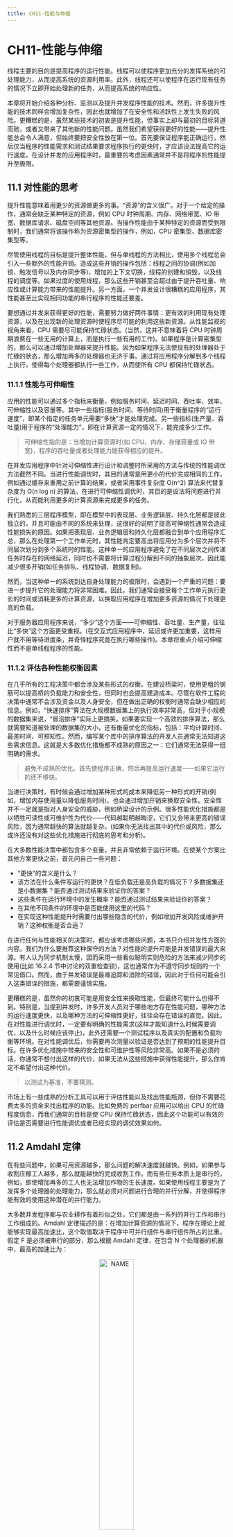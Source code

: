 ```yaml
---
title: CH11-性能与伸缩
---
```


# CH11-性能与伸缩

线程主要的目的是提高程序的运行性能。线程可以使程序更加充分的发挥系统的可处理能力，从而提高系统的资源利用率。此外，线程还可以使程序在运行现有任务的情况下立即开始处理新的任务，从而提高系统的响应性。

本章将开始介绍各种分析、监测以及提升并发程序性能的技术。然而，许多提升性能的技术同样会增加复杂性，因此也就增加了在安全性和活跃性上发生失败的风险。更糟糕的是，虽然某些技术的初衷是提升性能，但事实上却与最初的目标背道而驰，或者又带来了其他新的性能问题。虽然我们希望获得更好的性能——提升性能总会令人满意，但始终要把安全性放在第一位。首先要保证程序能正确运行，然后仅当程序的性能需求和测试结果要求程序执行的更快时，才应该设法提高它的运行速度。在设计并发的应用程序时，最重要的考虑因素通常并不是将程序的性能提升至极限。

## 11.1 对性能的思考

提升性能意味着用更少的资源做更多的事。“资源”的含义很广。对于一个给定的操作，通常会缺乏某种特定的资源，例如 CPU 时钟周期、内存、网络带宽、IO 带宽、数据库请求、磁盘空间等其他资源。当操作性能由于某种特定的资源而受到限制时，我们通常将该操作称为资源密集型的操作，例如，CPU 密集型、数据库密集型等。

尽管使用线程的目标是提升整体性能，但与单线程的方法相比，使用多个线程总会引入一些额外的性能开销。造成这些开销的操作包括：线程之间的协调(例如加锁、触发信号以及内存同步等)，增加的上下文切换，线程的创建和销毁，以及线程的调度等。如果过度的使用线程，那么这些开销甚至会超过由于提升吞吐量、响应性或计算能力带来的性能提升。另一方面，一个并发设计很糟糕的应用程序，其性能甚至比实现相同功能的串行程序的性能还要差。

要想通过并发来获得更好的性能，需要努力做好两件事情：更有效的利用现有处理资源，以及在出现新的处理资源时使程序尽可能的利用这些新资源。从性能监视的视角来看，CPU 需要尽可能保持忙碌状态。(当然，这并不意味着将 CPU 时钟周期浪费在一些无用的计算上，而是执行一些有用的工作)。如果程序是计算密集型的，那么可以通过增加处理器来提升性能。因为如果程序无法使现有的处理器处于忙碌的状态，那么增加再多的处理器也无济于事。通过将应用程序分解到多个线程上执行，使得每个处理器都执行一些工作，从而使所有 CPU 都保持忙碌状态。

### 11.1.1 性能与可伸缩性

应用的性能可以通过多个指标来衡量，例如服务时间、延迟时间、吞吐率、效率、可伸缩性以及容量等。其中一些指标(服务时间、等待时间)用于衡量程序的“运行速度”，即某个指定的任务单元需要“多快”才能处理完成。另一些指标(生产量、吞吐量)用于程序的“处理能力”，即在计算资源一定的情况下，能完成多少工作。

> 可伸缩性指的是：当增加计算资源时(如 CPU、内存、存储容量或 IO 带宽)，程序的吞吐量或者处理能力能获得相应的提升。
> 

在并发应用程序中针对可伸缩性进行设计和调整时所采用的方法与传统的性能调优方法截然不同。当进行性能调优时，其目的通常是用更小的代价完成相同的工作，例如通过缓存来重用之前计算的结果，或者采用事件复杂度 O(n^2) 算法来代替复杂度为 O(n log n) 的算法。在进行可伸缩性调优时，其目的是设法将问题进行并行化，从而能利用更多的计算资源来完成更多的任务。

我们熟悉的三层程序模型，即在模型中的表现层、业务逻辑层、持久化层都是彼此独立的，并且可能由不同的系统来处理，这很好的说明了提高可伸缩性通常会造成性能损失的原因。如果把表现层、业务逻辑层和持久化层都融合到单个应用程序汇总，那么在处理第一个工作单元时，其性能肯定要高出将应用分为多个层次并将不同层次划分到多个系统时的性能。这种单一的应用程序避免了在不同层次之间传递任务时存在的网络延迟，同时也不需要将计算过程分解到不同的抽象层次，因此能减少很多开销(如任务排队、线程协调、数据复制)。

然而，当这种单一的系统到达自身处理能力的极限时，会遇到一个严重的问题：要进一步提升它的处理能力将非常困难。因此，我们通常会接受每个工作单元执行更长的时间或消耗更多的计算资源，以换取应用程序在增加更多资源的情况下处理更高的负载。

对于服务器应用程序来说，“多少”这个方面——可伸缩性、吞吐量、生产量，往往比“多快”这个方面更受重视。(在交互式应用程序中，延迟或许更加重要，这样用户就不用等待进度条，并奇怪程序究竟在执行哪些操作)。本章将重点介绍可伸缩性而不是单线程程序的性能。

### 11.1.2 评估各种性能权衡因素

在几乎所有的工程决策中都会涉及某些形式的权衡。在建设桥梁时，使用更粗的钢筋可以提高桥的负载能力和安全性，但同时也会提高建造成本。尽管在软件工程的决策中通常不会涉及资金以及人身安全，但在做出正确的权衡时通常会缺少相应的信息。例如，“快速排序”算法在大规模数据集上的执行效率非常高，但对于小规模的数据集来说，“冒泡排序”实际上更搞笑。如果要实现一个高效的排序算法，那么就需要知道被处理的数据集的大小，还有衡量优化的指标，包括：平均计算时间、最差时间、可预知性。然而，编写某个库中的排序算法的开发人员通常无法知道这些需求信息。这就是大多数优化措施都不成熟的原因之一：它们通常无法获得一组明确的需求。

> 避免不成熟的优化。首先使程序正确，然后再提高运行速度——如果它运行的还不够快。
> 

当进行决策时，有时候会通过增加某种形式的成本来降低另一种形式的开销(例如，增加内存使用量以降低服务时间)，也会通过增加开销来换取安全性。安全性并不一定就是指对人身安全的威胁，例如桥梁设计的示例。很多性能优化措施都是以牺牲可读性或可维护性为代价——代码越聪明越晦涩，它们又会带来更高的错误风险，因为通常越快的算法就越复杂。(如果你无法找出其中的代价或风险，那么或许还没有对这些优化措施进行彻底的思考和分析)。

在大多数性能决策中都包含多个变量，并且非常依赖于运行环境。在使某个方案比其他方案更快之前，首先问自己一些问题：

- “更快”的含义是什么？
- 该方法在什么条件写运行的更快？在低负载还是高负载的情况下？多数据集还是小数据集？能否通过测试结果来验证你的答案？
- 这些条件在运行环境中的发生概率？能否通过测试结果来验证你的答案？
- 在其他不同条件的环境中是否能使用这里的代码？
- 在实现这种性能提升时需要付出哪些隐含的代价，例如增加开发风险或维护开销？这种权衡是否合适？

在进行任何与性能相关的决策时，都应该考虑哪些问题，本书只介绍并发性方面的内容。我们为什么要推荐这种保守的方法？对性能的提升可能是并发错误的最大来源。有人认为同步机制太慢，因而采用一些看似聪明实则危险的方法来减少同步的使用(比如 16.2.4 节中讨论的双重检查锁)，这也通常作为不遵守同步规则的一个常见借口。然而，由于并发错误是最难追踪和消除的错误，因此对于任何可能会引入这类错误的措施，都需要谨慎实施。

更糟糕的是，虽然你的初衷可能是用安全性来换取性能，但最终可能什么也得不到。特别是，当提到并发时，许多开发人员对于哪些地方存在性能问题，哪种方法的运行速度更快，以及哪种方法的可伸缩性更好，往往会存在错误的直觉。因此，在对性能进行调优时，一定要有明确的性能需求(这样才能知道什么时候需要调优，以及什么时候应该停止)，此外还需要一个测试程序以及真实的配置和负载均衡等环境。在对性能调优后，你需要再次测量以验证是否达到了预期的性能提升目标。在许多优化措施中带来的安全性和可维护性等风险非常高。如果不是必须的话，你通常不想付出这样的代价，如果无法从这些措施中获得性能提升，那么你肯定不希望付出这种代价。

> 以测试为基准，不要猜测。
> 

市场上有一些成熟的分析工具可以用于评估性能以及找出性能瓶颈，但你不需要花费太多的资金来找出程序的功能。比如免费的 perfbar 应用可以给出 CPU 的忙碌程度信息，而我们通常的目标是使 CPU 保持忙碌状态，因此这个功能可以有效的评估是否需要进行性能调优或者已经实现的调优效果如何。

## 11.2 Amdahl 定律

在有些问题中，如果可用资源越多，那么问题的解决速度就越快。例如，如果参与收割庄稼工人越多，那么就能越快的完成收割工作。而有些任务本质上是串行的，例如，即使增加再多的工人也无法增加作物的生长速度。如果使用线程主要是为了发挥多个处理器的处理能力，那么就必须对问题进行合理的并行分解，并使得程序能有效的使用这种潜在的并行能力。

大多数并发程序都与农业耕作有着形似之处，它们都是由一系列的并行工作和串行工作组成的。Amdahl 定律描述的是：在增加计算资源的情况下，程序在理论上就能够实现最高加速比，这个取值取决于程序中可并行组件与串行组件所占的比重。假定 F 是必须被串行的部分，那么根据 Amdahl 定律，在包含 N 个处理器的机器中，最高的加速比为：

<div  align="center">
<img src="https://infi-img.oss-cn-hangzhou.aliyuncs.com/img/20181106220640.png" style="display:block;width:40%;" alt="NAME" align=center />
</div>

当 N 趋近于无穷大时，最大的加速比趋近于 1/F。因此，如果程序有 50% 的计算需要串行执行，那么最高的加速比只能是 2(而无论有多少个线程可用)；如果程序中有 10% 的计算需要串行执行，那么最高的加速比接近于 10。Amdahl 定律还量化了串行化的效率开销。在拥有 10 个处理器的系统中，如果程序中有 10% 的部分需要串行执行，那么最高加速比为 5.3(53%的使用率)，在拥有 100 个处理器的系统中，加速比可以达到 9.2(9%的使用率)。即使拥有无限多个 CPU，加速比也不可能为 10。

图 11-1 给出了处理器利用率在不同串行比例以及处理器数量的情况下的变化曲率。(利用率定义为：加速比除以处理器的数量)。随着处理器数量的增加，可以明显的看到，即使串行部分所占的比例很小，也会极大的限制当增加计算资源时能够提升的吞吐率。

<div  align="center">
<img src="https://infi-img.oss-cn-hangzhou.aliyuncs.com/img/20181118174600.png" style="display:block;width:70%;" alt="11-1" align=center />
</div>

第六章介绍了如何识别任务的逻辑边界并将应用程序分解为多个子任务。然而，要预测应用程序在某个多处理器系统中将实现多大的加速比，还需要找出任务的串行部分。

假设应用程序中 N 个线程正在执行程序清单 11-1 中的 doWork，这些线程从一个共享的工作队列中取出任务并进行处理，而且这里的任务都不依赖于任何其他的执行结果或影响。暂时先不考虑任务是如何进入这个队列的，如果增加处理器，那么应用程序的性能是否会相应的发生变化？初看上去，这个程序似乎能完全并行化：各个任务之间不会互相等待，因此处理器越多，能够并发处理的任务也就越多。然而，在这个过程中包含了一个串行的部分——从队列中获取任务。所有工作者线程都共享同一个工作队列，因此在对该队列进行并发访问时需要采用某种同步机制来维持队列的完整性。如果通过加锁来保护队列的状态，那么当一个线程从队列中取出一个任务时，其他需要获取下一个任务的线程就必须等待，这就是任务处理过程中的串行部分。

```java
public class WorkerThread extends Thread { 
  private final BlockingQueue<Runnable> queue;

  public WorkerThread(BlockingQueue<Runnable> queue) { 			this.queue = queue; 
  }

  public void run() { 
    while (true) { 
      try { 
        Runnable task = queue.take(); 
        task.run();
      } catch (InterruptedException e) { 
        break; /* Allow thread to exit */
      }
    } 
  }
}
```

单个任务的处理时间不仅包括执行任务 Runnable 的时间，还包括从共享队列中取出任务的时间。如果使用 LinkedBlockingQueue 作为工作队列，那么出列操作被阻塞的可能性将小于使用同步 LinkedList 发生阻塞的可能性，因为 BlockingQueue 使用了一种可伸缩性更高的算法。然而，无论访问何种共享数据结构，基本上都会为程序引入一个串行的部分。

这个示例还忽略了另一种常见的串行操作：对结果进行处理。所有有用的计算都会生成某种结果或产生某种副作用——如果不会，那么可以将它们作为无用代码删除掉。由于 Runnable 没有提供明确的结果处理过程，因此这些任务一定会产生某种副作用，例如将它们的结果写入日志或保存到某个数据结构。通常，日志文件和结果容器都会由多个工作者线程共享，因此这也是串行的一部分。如果所有线程都将各自的计算结果保存到自行维护的数据结构中，并且在所有任务都执行完成后在合并所有结果，那么这种合并操作也是一个串行部分。

> 在所有并发程序中都包含一些串行部分。
> 

### 11.2.1 示例：在各种框架中隐藏的串行部分

要想知道串行部分是如何隐藏在应用程序的框架中的，可以比较当增加线程时吞吐量的变化，并根据观察到的可伸缩线变化来推断串行部分中的差异。图 11-2 给出了一个简单的应用程序，其中多个线程反复从一个共享 Queue 中取出元素进行处理，这与程序清单 11-1 很相似。处理步骤只需执行线程本地的计算。如果某个线程发现队列为空，那么他将一个新元素放入队列，因而其他线程在下一次访问时不会出现没有元素可供处理。在访问共享队列的过程中显然存在着一定程度的串行操作，但处理步骤完全可以并行执行，因为它不会访问共享数据。

<div  align="center">
<img src="https://infi-img.oss-cn-hangzhou.aliyuncs.com/img/20181118174617.png" style="display:block;width:70%;" alt="11-2" align=center />
</div>

图 11-2 的曲线对两个线程安全的 Queue 的吞吐率进行了对比：其中一个是采用 synchronizedList 封装的 LinkedList，另一个是 ConcurrentLinkedQueue。这些测试在 8 路 Sparc V880 系统上运行，操作系统为 Solaris。尽管每次运行都表示相同的“工作量”，但我们可以看到，只需要改变队列的实现方式，就能对伸缩性产生明显的影响。

ConcurrentLinkedQueue 的吞吐量不断提升，直到达到处理器的数量上限，之后将基本保持不变。另一方面，当线程数量小于 3 时，同步 LinkedList 的吞吐量也会有某种程度的提升，但是之后会由于同步开销而骤然下跌。当线程数量达到 4 个或 5 个时，竞争将非常激烈，甚至每次访问队列都会在锁上发生竞争，此时的吞吐量主要受到上下文切换的限制。

吞吐量的差异主要来源于两个队列中不同比例的串行部分。同步 LinkedList 采用单个锁来保护整个队列的状态，并且在 offer 和 remover 等方法的调用期间都将持有该锁。ConcurrentLinkedQueue 使用了一种更加复杂的非阻塞队列算法，该算法使用原子引用来更新各个链接指针。在第一个队列中，整个的插入和删除操作都将串行执行，而在第二个队列中，只有对指针的更新操作才需要串行执行。

### 11.2.2 Amdahl 定律的应用

如果能准确估算出串行部分所占的比例，那么 Amdahl 定律就能量化增加计算资源时的加锁比。虽然要直接测量串行部分的比例非常困难，但即使在不进行测试的情况下该定律仍然是有用的。

因为我们的思维通常会受周围环境的影响，因此很多人都习惯的认为在多处理器系统中会包含 2 个或 4 个处理器，甚至更多，因为这种技术在近年来被广泛使用。但随着多个 CPU 逐渐成为主流，系统可能拥有数百个或者数千个处理器。一些在 4 路系统中看似具有可伸缩性的算法，却可能含有一个隐藏的可伸缩性瓶颈，只是还没有遇到而已。

在评估一个算法时，要考虑算法在数百个或数千个处理器的情况下的性能表现，从而对可能出现的可伸缩性局限有一定程度的认识。例如，在 11.4.2 节或 11.4.3 节中介绍了两种降低所粒度的技术：锁分解(将一个锁分解为两个锁)和锁分段(将一个锁分解为多个锁)。当通过 Amdahl 定律来分析这两项技术时，我们会发现，如果将一个锁分解为两个锁，似乎并不能充分利用多处理器的能力。锁分段技术似乎更有前途，因为分段的数量可随着处理器数量的增加而增加。(当然，性能优化应该考虑实际的性能需求，在某些情况下，应用锁分解就够了)。

## 11.3 线程引入的开销

单线程程序即不存在线程调度、也不存在同步开销、而且也不需要使用锁来保证数据结构的一致性。在多个线程的调度和协调过程中都需要一定的性能开销：对于为了提升性能而引入的线程来说，并行带来的性能提升必须超过引入线程的开销。

### 11.3.1 上下文切换

如果主线程是唯一的线程，那么它基本上不会被调度出去。另一方面，如果可运行的线程数大于 CPU 的数量，那么操作系统最终会将某个正在运行的线程调度出来，从而使得其他线程能够使用 CPU。这将导致一次上下文切换，在这个过程中将保存当前运行线程的执行上下文，并将新调度进来的线程的上下文设置为当前上下文。

切换上下文需要一定的开销，而在线程调度过程中需要访问由操作系统和 JVM 共享的数据结构。应用程序、操作系统以及 JVM 都使用一组相同的 CPU。在 JVM 和操作系统的代码中消耗越多的 CPU 时钟周期，应用程序的可用 CPU 时钟周期就越少。但上下文切换的开销并不只是包含 JVM 和操作系统的开销。当一个新的线程被切换进来时，它所需要的数据可能不再当前处理器的本地缓存中，因此上下文切换将导致一些缓存缺失，因而线程在首次调度运行时会更加缓慢。这就是为什么调度器会为每个可运行的线程分配一个最小执行时间，即使有许多其他的线程正在等待执行：它将上下文切换的开销分摊到更多不会中断的执行时间上，从而提高整体的吞吐量(以损失响应性为代价)。

当线程由于等待某个发生竞争的锁而被阻塞时，JVM 通常会将这个线程挂起，并允许它被交换出去。如果线程频繁发生阻塞，那么它们将无法使用完整的调度时间片。在程序中发生越多的阻塞(包括阻塞 IO、等待获取发生竞争的锁、在条件变量上等待)，与 CPU 密集型的程序就会发生越多的上下文切换，从而增加调度开销，并因此而降低吞吐量。(无阻塞算法同样有助于减少上下文切换，详见第 15 章)。

上下文切换的开销会随着平台的不同而变化，然而按照经验来看：在大多数同样的处理器中，上下文切换的开销相当于 5000~10000 个时钟周期，也就是几微秒。

UNIX 系统中的 vmstat 命令和 Windows 系统的 perfmon 工具都能包括上下文切换的次数以及在内核中执行时间所占比例等信息。如果内核占用率较高(超过 10%)，那么通常表示调度活动发生得很频繁，这很可能是由 IO 或竞争锁导致的阻塞引起的。

### 11.3.2 内存同步

同步操作的性能开销包括多个方面。在 synchronized 和 volatile 提供的可见性保证中可能会使用一些特殊指令，即内存屏障。内存屏障可以刷新缓存，使缓存无效，刷新硬件的写缓冲，以及停止执行管道。内存屏障可能同样会对性能带来间接的影响，因为它们将抑制一些编译器优化操作。在内存屏障中，大多数操作都不能被重排序。

在评估同步操作带来的性能影响时，区分有竞争的同步和无竞争的同步非常重要。synchronized 机制针对无竞争的同步进行了优化(volatile 通常是非竞争的)，而在编写本书时，一个快速通道(Fast-Path)的非竞争同步将消耗 20~250 个时钟周期。虽然非竞争同步的开销不为零，但它对应用程序整体性能的影响微乎其微，而另一种方法不仅会破坏安全性，而且会使你(或后续开发人员)经历非常痛苦的除错过程。

现代的 JVM 能通过优化来去掉一些不会发生竞争的锁，从而减少不必要的同步开销。如果一个锁的对象只能由当前线程访问，那么 JVM 就可以通过优化来去掉这个加锁操作，因为另一个线程无法与当前线程在这个锁上发生同步。比如，JVM 通常都会去掉程序清单 11-2 中的加锁操作。

```java
synchronized (new Object()) {
  // some operations
}
```

一些更加完备的 JVM 会通过逃逸分析来找出不会被发布到堆的对象引用(因此这个对象是线程本地的)。在程序清单 11-3 的 getStoogeNames 中，对 List 的唯一引用就是局部变量 stooges，并且所有封闭在栈中的变量都会自动称为线程本地变量。在 getStoogeNames 的执行过程中，至少会将 Vector 上的锁获取、释放 4 次，每次调用 add 或 toString 时都会执行一次。然而，一个智能的运行时编译器通常会分析这些调用，从而使 stooges 及其内部状态不会益处，因此可以去掉这 4 次对锁的获取操作。

```java
public String getStoogeNames() { 
  List<String> stooges = new Vector<String>(); 
  stooges.add("Moe"); 
  stooges.add("Larry"); 
  stooges.add("Curly"); 
  return stooges.toString(); 
}
```

即使不进行逃逸分析，编译器也可以执行锁粒度粗化操作，即将临近的同步代码块用同一个锁合并起来。在 getStoogeNames 中，如果 JVM 进行锁粗粒度化，那么可能会把 3 个 add 操作和 1 个 toString 调用合并为单个加解锁操作，并采用启发式方法来评估同步代码块中采用同步操作以及指令之间的相对开销。这不仅减少了同步的开销，同时还能使优化器处理更大的代码块，从而实现更进一步的优化。

> 不要过度担心非竞争同步带来的开销。这个基本的机制已经非常快了，并且 JVM 还能进行额外的优化进一步降低或消除开销。因此，我们应该将优化重点放到那些发生锁竞争的地方。
> 

某个线程中的同步可能会影响其他线程的性能。同步会增加共享内存总线上的通信量，总线的带宽是有限的，并且所有的处理器都将共享这条总线。如果有多个线程竞争同步带宽，那么所有使用了同步的线程都会受到影响。

### 11.3.3 阻塞

非竞争同步可以完全在 JVM 中进行处理(而不涉及操作系统)，而竞争的同步可能需要操作系统的介入，从而增加开销。当在锁上发生竞争时，竞争失败的线程肯定会阻塞。JVM 在实现阻塞的行为时，可以采用自旋等待(Spin-Waiting，指通过循环不断的尝试获取锁，直到成功)或者通过操作系统挂起被阻塞的线程。这两种方式的效率高低，要取决于上下文切换的开销以及在成功获取锁之前需要等待的时间。如果等待的时间很短，则适合采用自旋等待的方式，而如果等待时间很长，则适合采用线程挂起的方式。有些 JVM 将根据对历史等待时间的分析数据在这两者之间进行选择，但是大多数 JVM 在等待锁时都只是将线程挂起。

当线程无法获取某个锁或者由于在某个条件等待或在 IO 操作上阻塞时，需要被挂起，在这个过程中将包含两次额外的上下文切换，以及所有必要的操作系统操作和缓存操作：被阻塞的线程在其执行时间片还未用完之前就被交换出去，而在随后当要获取的锁或者其他资源可用时，又再次被切换回来。(由于锁竞争而导致锁阻塞时，线程在持有锁时将存在一定的开销：当它释放锁时，必须告诉操作系统恢复运行阻塞的线程)。

## 11.4 减少锁的竞争

我们已经看到，串行操作会降低可伸缩线，并且上下文切换也会降低性能。在锁上发生竞争时将同时导致这两种问题，因此减少锁的竞争能够提高性能和可伸缩性。

在对由某个独占锁保护的资源进行访问时，将采用串行方式——每次只有一个线程能访问它。当然，我们有很好的理由来使用锁，例如避免数据被破坏，但获得这种安全性是需要付出代价的。如果在锁上持续发生竞争，那么将限制代码的可伸缩性。

> 在并发程序中，对可伸缩性的最主要威胁就是独占方式的资源锁。
> 

有两个因素将影响在锁上发生竞争的可能性：锁的请求频率，以及每次持有该锁的时间。如果二者的乘积很小，那么大多数获取锁的操作都不会发生竞争，因此在该锁上的竞争不会对可伸缩性造成严重影响。然而，如果在锁上的请求量很高，那么需要获取该锁的线程将被阻塞并等待。在极端情况下，即使仍有大量工作等待完成，处理器也会被闲置。

> 有三种方式可以降低锁的竞争程度：
> 
> 1. 减少持有锁的时间。
> 2. 降低对锁的请求频率。
> 3. 使用带有协调机制的独占锁，这些机制支持更高的并发性。
> 

### 11.4.1 缩小锁的范围——“快进快出”

降低发生竞争可能性的一种有效方式就是尽可能缩短锁的持有时间。例如，可以将一些与锁无关的代码移出同步代码块，尤其是那些开销较大的操作，以及可能被阻塞的操作，例如 IO 操作。

我们都知道，如果将一个“高度竞争”的锁持有过长的时间，那么会限制可伸缩性，例如在第二章中介绍的 SynchronizedFactorizer 的示例。如果某个操作持有锁的时间超过 2 毫秒并且所有操作都需要这个锁，那么无论拥有多个个空闲的处理器，吞吐量也不会超过每秒 500 个操作。如果将这个锁的持有时间降低为 1 毫秒，那么能够将这个锁对应的吞吐量提高到每秒 1000 个操作。

程序清单 11-4 给出了一个示例，其中锁被持有过长的时间。userLocationMatches 方法在一个 Map 对象中查找用户的位置，并使用正则表达式进行匹配以判断结果值是否匹配所提供的模式。整个 userLocationMatches 方法都是用了 synchronized 来修饰，但只有 Map.get 这个调用才真正需要锁。

```java
@ThreadSafe public class AttributeStore {

  @GuardedBy("this") 
  private final Map<String, String> attributes = 
    new HashMap<String, String>();

  public synchronized boolean userLocationMatches(
    String name, String regexp) { 
    String key = "users." + name + ".location"; 
    String location = attributes.get(key); 
    if (location == null)
      return false; 
    else
      return Pattern.matches(regexp, location);
  }
}
```

在程序清单 11-5 的 BetterAttributeStore 中重新编写了 AttributeStore，从而大大降低了锁的持有时间。第一个步骤是构建 Map 中与用户位置相关联的键值，这是一个字符串，形式为 user.name.location。这个步骤还包括实例化一个 StringBuilder 对象，向其添加几个字符串，并将结果转化为一个 String 对象。在获得了位置之后，就可以将正则表达式与位置字符串进行匹配。由于在构建键值字符串以及处理正则表达式等过程中不需要访问共享状态，因此在执行时不需要持有锁。通过 BetterAttributeStore 中将这些步骤提取出来并放到同步代码块之外，从而减少了锁被持有的时间。

```java
@ThreadSafe public class BetterAttributeStore {

  @GuardedBy("this") 
  private final Map<String, String> attributes = 
    new HashMap<String, String>();

  public boolean userLocationMatches(String name, String regexp) { 
    String key = "users." + name + ".location";
    String location; synchronized (this) { 
      location = attributes.get(key); 
    } 
    if (location == null) 
      return false; 
    else 
      return Pattern.matches(regexp, location);
  }
}
```

通过缩小 userLocationMatches 方法中所的作用范围，能极大的减少在持有锁时需要执行的指令数量。根据 Amdahl 定律，这样消除了限制可伸缩性的一个因素，因为串行代码的总量减少了。

由于 AttributeStore 中只有一个状态变量 attributes，因此可以通过将线程安全性委托给其他的类来进一步提升它的性能。通过使用线程安全的 Map 来代替 attributes，AttributeStore 可以将确保线程安全性为任务委托给顶层的线程安全容器来实现，这样就无需在 AttributeStore 中采用显式锁的同步，缩小在访问 Map 期间锁的范围，并降低了将来的代码维护者无意破坏线程安全性的风险(比如在访问 attributes 之前忘记获得对应的锁)。

尽管缩小同步代码块能够提高可伸缩性，但同步代码块也不能过小——一些采用原子方式执行的操作(如对某个不变性条件中的多个变量进行更新)必须包含在一个同步块中。此外，同步需要获得一定的开销，当把一个同步块分解为多个同步块代码块时(在确保正确性的情况下)，反而会对性能提升产生负面的影响。在分解同步代码时，理想的平衡点将与平台相关，但在实际情况中，仅当可以将一些“大量”的计算或阻塞操作作为同步代码块中移出时，才应该考虑同步代码块的大小。

### 11.4.2 减小锁的粒度

另一种减少锁持有时间的方式是降低线程请求锁的频率(从而减少发生竞争的可能性)。这可以通过锁分解和锁分段技术来实现，在这些技术中将采用多个互相独立的锁来保护独立的状态变量，从而改变这些变量在之前由单个变量来保护的情况。这些技术能减少锁操作的粒度，并能实现更高的可伸缩性，然而，使用的锁越多，发生死锁的风险也越高。

设想一下，如果在整个应用中只有一个锁，而不是为每个对象分配一个独立的锁，那么，所有同步代码块的执行就会变成串行化执行，而不考虑各个同步块中的锁。由于很多线程将竞争同一个全局锁，因此两个线程同时请求这个锁的概率将剧增，从而导致更严重的竞争。所以如果将这些锁请求分布到更多的锁上，那么能有效的降低竞争程度。由于等待锁而被阻塞的线程将更少，因此可伸缩性将提高。

如果一个锁需要保护多个相互独立的状态变量，那么可以将这个锁分解为多个锁，并且每个锁仅保护一个变量，从而提高可伸缩性，并最终降低每个锁被请求的频率。

在程序清单 11-6 的 ServerStatus 中给出了某个数据库服务器的部分监视接口，该数据库维护了当前已登录的用户以及正在执行的请求。当一个用户登录、注销、开始查询或结束查询时，都会调用对应的 add 和 remove 方法来更新 ServerStatus 对象。这两种类型的信息是完全独立的，ServerStatus 甚至可以被分解为两个类，同时确保不会丢失功能。

```java
@ThreadSafe public class ServerStatus {

  @GuardedBy("this") 
  public final Set<String> users; 
  @GuardedBy("this") 
  public final Set<String> queries; 
  ...

  public synchronized void addUser(String u) { 
    users.add(u); 
  } 
  public synchronized void addQuery(String q) { 
    queries.add(q); 
  } 
  public synchronized void removeUser(String u) {
    users.remove(u); 
  } 
  public synchronized void removeQuery(String q) {
    queries.remove(q); 
  }
}
```

在代码中不是用 ServerStatus 锁来保护用户状态和查询状态，而是每个状态都通过一个锁来保护，如程序清单 11-7 所示。在对锁进行分解后，每个新的粒度锁上的访问量将比最初的访问量少。(通过将用户状态和查询状态委托给一个线程安全的 Set，而不是使用显式的同步，能隐含的对锁进行分解，因为每个 Set 都会使用一个不同的锁来保护其状态。)

```java
@ThreadSafe public class ServerStatus {
  @GuardedBy("users") public final Set<String> users; 	
  @GuardedBy("queries") public final Set<String> queries; 
  ...

  public void addUser(String u) {
    synchronized (users) {
      users.add(u);
    }
  }

  public void addQuery(String q) { 
    synchronized (queries) { 
      queries.add(q); 
    } 
  } 
  
  // remove methods similarly refactored to use split locks
}
```

如果在锁上存在适中而非激烈的竞争时，通过将一个锁分解为两个锁，能最大限度的提升性能。如果对竞争并不激烈的锁进行分解，那么在性能和吞吐量等方面带来的提升将非常有限，但是也会提高性能随着竞争提高而下降的拐点。对竞争适中的锁进行分解时，实际上是把这些锁转变为非竞争的锁，从而有效的提高性能和可伸缩性。

### 11.4.3 锁分段

把一个竞争激烈的锁分解为两个锁时，这两个锁可能都存在激烈的竞争。虽然采用两个线程并发执行能提高一部分性能，但是在一个拥有多个处理器的系统中，仍然无法给可伸缩性带来极大的提高。在 ServerStatus 类的锁分解实例中，并不能进一步多锁进行分解。

在某些情况下，可以将锁分解技术进一步扩展为对一组独立对象上的锁进行分解，这种情况被称为锁分段。例如，在 ConcurrentHashMap 的实现中使用了一个包含 16 的锁的数组，每个锁保护所有散列通的 1/16，其中第 N 个散列桶由第 (N mod 16) 个锁来保护。假设散列函数具有合理的分布性，并且关键字能够实现均匀分布，那么这大约能把对于锁的请求减少到原来的 1/16。这是这项技术使得 ConcurrentHashMap 能够支持多达 16 个并发的写入器。(要使得拥有大量处理器的系统在高访问量的情况下实现更高的并发性，还可以进一步增加锁的数量，但仅当你能证明并发写入线程的竞争足够激烈并需要突破这个限制时，才能将锁分段的数量超过默认的 16 个。)

锁分段的一个劣势在于：与采用单个锁来实现的独占性相比，要获取多个锁来实现独占访问将更加困难并且开销更高。通常，在执行一个操作时最多只需获取一个锁，但在某些情况下需要对整个容器加锁，例如当 ConcurrentHashMap 需要扩展容器映射范围时，以及重新计算键值的散列值要分布到更大的桶集合中时，就需要获取分段分段锁集合中所有的锁。

在程序清单 11-8 的 StripedMap 中给出了基于散列的 Map 实现，其中使用了锁分段技术。它拥有 N_LOCKS 个锁，并且每个锁保护散列桶的一个子集。大多数方法，例如 get，都只需要获得一个锁，而有些方法则需要获得所有的锁，但并不要求同时获得，例如 clear 方法的实现。

```java
@ThreadSafe public class StripedMap {

  // Synchronization policy: buckets[n] guarded by locks[n%N_LOCKS] 
  private static final int N_LOCKS = 16; 
  private final Node[] buckets; 
  private final Object[] locks;

  private static class Node { ... }

  public StripedMap(int numBuckets) { 
    buckets = new Node[numBuckets]; 
    locks = new Object[N_LOCKS]; 
    for (int i = 0; i < N_LOCKS; i++) 
      locks[i] = new Object(); 
  }

  private final int hash(Object key) { 
    return Math.abs(key.hashCode() % buckets.length); 
  }

  public Object get(Object key) { 
    int hash = hash(key); 
    synchronized (locks[hash % N_LOCKS]) { 
      for (Node m = buckets[hash]; m != null; m = m.next) 
        if (m.key.equals(key)) 
          return m.value; 
    } 
    return null; 
  }

  public void clear() { 
    for (int i = 0; i < buckets.length; i++) { 
      synchronized (locks[i % N_LOCKS]) { 
        buckets[i] = null;
      }
    } 
  } 
  ...
}
```

### 11.4.4 避免热点域

锁分解和锁分段技术都能提高可伸缩性，因为它们都能使不同的线程在不同的数据(或者同一个数据的不同部分)上操作，而不会互相干扰。如果程序采用锁分段技术，那么一定要表现出在锁上的竞争频率高于在锁保护的数据上发生竞争的频率。如果一个锁保护两个独立变量 X 和 Y，并且线程 A 想要访问 X，而线程 B 想要访问 Y(这类似于在 ServerStatus 中，一个线程调用 addUser，而另一个线程调用 addQuery)，那么这两个线程不会在任何数据上发生竞争，即使它们会在同一个锁上发生竞争。

当每个操作都访问多个变量时，锁的粒度将很难降低。这是在性能和可伸缩性之间相互制衡的另一个方面，一些常见的优化措施，例如将一些反复计算的结果缓存起来，都会引入一些“热点域(Hot Field)”，而这些热点域往往会限制可伸缩性。

当实现 HashMap 时，你需要考虑如何在 size 方法中计算 Map 中的元素数量。最简单的方法就是，在每次调用时都统计一次元素的数量。一种常见的优化措施是，在插入和移除元素时更新一个计数器，虽然这在 put 和 remove 等方法中略微增加了一些开销，以确保计数器是最新的值，但这将 size 方法的开销从 O(n) 降低到了 O(1)。

在单线程或采用完全同步的实现中，使用一个独立的就计数能很好的提高类似 size 和 isEmpty 这些方法的执行速度，但却导致更加难以提升实现的可伸缩性，因为每个修改 Map 的操作都需要跟新这个计数器。即使使用锁分段即使来实现散列链，那么在对计数器的访问进行同步时，也会重新导致在使用独占锁时存在的可伸缩性问题。一个看似性能优化的措施——缓存 size 操作的结果，已经变成了一个可伸缩性问题。在这种情况下，计数器也被称为热点域，因为每个导致元素数量发生变化的操作都需要访问它。

为了避免该问题，ConcurrentHashMap 中的 size 将对每个分段进行枚举并将每个分段中的元素数量增加，而不是维护一个全局计数。为了避免枚举每个元素，ConcurrentHashMap 为每个分段都维护了一个独立的计数，并通过每个分段的锁来维护这个值。

### 11.4.5 一些替代独占锁的方法

第三种降低竞争锁的影响的技术就是放弃独占所，从而有助于使用一种友好并发的方式来管理共享状态。例如，使用并发容器、读-写锁、不可变对象以及原子变量。

ReadWriteLock 实现了一种在多个读取操作以及单个写入操作情况下的加锁规则：如果有多个读取操作都不会修改共享资源，那么这些读操作可以同时访问该共享资源，但在执行写入操作时必须以独占的方式来获取锁，对于读取操作占多数的数据结构，ReadWriteLock 能够提供比独占锁更高的并发性。而对于只读的数据结构，其中包含的不可变性可以完全不需要加锁操作。

源自变量提供了一种方式来降低更新“热点域”时的开销，例如静态计数器、序列生成器、或者对链表数据结构中头节点的引用。原子变量类提供了在整数或对象引用上的细粒度原子操作(因此可伸缩性更高)，并使用了现代处理器中提供的底层并发原语(比如 CAS)。如果在类中只包含少量的热点域，并且这些域不会与其他变量参与到不变性条件中，那么用原子变量来代替它们提高可伸缩性。(通过减少算法中的热点域，可以提高可伸缩性——虽然原子变量能降低热点域的更新开销，但并不能完全消除。)

### 11.4.6 检测 CPU 的利用率

当测试可伸缩性时，通常要确保处理器得到充分利用。一些工具，例如 UNIX 系统上的 vastat 和 mpstat，或者 Windows 系统的 perfmon，都能给出处理器的忙碌状态。

如果所有 CPU 的利用率并不均匀(有些 CPU 在忙碌的运行，而其他 CPU 却并非如此)。那么你的首要目标就是进一步找出程序中的并行性。不均匀的利用率表名大多数计算都是由一小组线程完成的，并且应用程序没有利用上其他的处理器。

如果 CPU 没有得到充分的利用，那么需要找出其中的原因，通常有以下几种原因：

**负载不充足**。测试的程序中可能没有足够的负载，因而可以在测试时增加负载，并检查利用率、响应时间和服务时间等指标的变化。如果产生足够多的负载使应用程序达到饱和，那么可能需要大量的计算机能耗，并且问题可能在于客户端系统是否具有足够的能力，而不是被测试的系统。

**IO 密集**。可以通过 iostat 或 perfmon 来判断某个应用程序是否是磁盘 IO 密集型的，或者通过监控网络的通信流量级别来判断它是否需要高带宽。

**外部限制**。如果应用程序依赖于外部服务，例如数据库或者 Web 服务，那么性能瓶颈可能并不在你自己的代码中。可以使用某个分析工具或数据库管理工具来判断在等待外部的结果时需要的时间。

**锁竞争**。使用分析工具可以知道在程序中存在何种程度的锁竞争，以及在哪些锁上存在“激烈的竞争”。然而，也可以通过其他一些方式来获得相同的信息，例如随机取样，触发一些线程转储并在其中查找在锁上发生竞争的线程。如果线程由于等待某个锁而被阻塞，那么在线程转储信息中将存在相应的栈帧，其中包含的信息形如“waiting to lock monitor...”。非竞争的锁很少会出现在线程转储中，而对于竞争激烈的锁，通常至少会有一个线程正在等待获取它，因此将在线程转储中频繁的出现。

如果应用程序正在使 CPU 保持忙碌的状态，那么可以使用检测工具来判断是否能通过增加额外的 CPU 来提升程序的性能。如果一个程序只有 4 个线程，那么可以充分利用一个 4 路系统的计算能力，但当移植到 8 路系统上时，却未必能获得性能提升，因为可能需要更多的线程才会有效利用剩余的处理器。(可以通过重新配置程序将负载分配给更多的线程，例如调整线程池的大小)。在 vmstat 命令的输出中，有一栏信息是当前处于可运行状态但并没有运行(由于没有足够的 CPU)的线程数量。如果 CPU 的利用率很高，并且总会有可运行的线程在等待 CPU，那么当增加更多的处理器时，程序的性能可能会得到提升。

### 11.4.7 向对象池说“不”

在 JVM 早期的版本中，对象分配和垃圾回收等操作的执行速度非常慢，但在后续的版本中，这些操作的性能得到了很大的提升。事实上，现在 Java 的分配操作已经比 C 语言的 malloc 调用更快：在 HotSpot 1.4.x 和 5.0 中，“new Object”的代码大约包含 10 条机器指令。

为了解决“缓慢的”对象生命周期问题，许多开发人员都选择使用对象池技术，在对象池中，对象能够被循环使用，而不是由垃圾收集器回收并在需要时再重新分配。在单线程程序中，尽管对象池技术能降低垃圾收集器的开销，但对于高开销对象以外的其他对象来说，仍然存在性能缺失(对于轻量级和中量级的对象来说，这种损失更为严重)。

在并发应用程序中，对象池的表现更加糟糕。当线程分配新的对象时，基本上不需要在线程之间进行协调，因为对象分配器通常会使用线程本地的内存块，所以不需要在堆数据结构上进行同步。然而，如果这些线程从对象池中请求一个对象，那么久需要通过某种同步来协调对对象池数据结构的访问，从而可能使某个线程被阻塞。如果某个线程由于锁竞争而被阻塞，那么这种阻塞的开销将是内存分配操作开销的数百倍，因此即使对象池带来的竞争很小，也可能形成一个可伸缩的性能瓶颈。(即使是一个非竞争同步，所导致的开销也会被分配一个对象的开销大)。虽然这看上去是一种性能优化技术，但实际上却会导致可伸缩性问题。对象池有其特定的用途，但对于性能优化来说，用途是有限的。

> 通常，对象分配操作的开销比同步的开销更低。
> 

## 11.5 示例：比较 Map 的性能

在单线程环境下，ConcurrentHashMap 的性能比同步的 HashMap 的性能略好一些，但在并发环境中则要好的多。在 ConcurrentHashMap 的实现中假设，大多数常用的操作都是获取某个已经存在的值，因此它对各种 get 操作进行了优化从而提高性能和并发性。

在同步 Map 的实现中，可伸缩性的最主要阻碍在于整个 Map 中只有一个锁，因此每次只有一个线程能能够访问这个 Map。不同的是，ConcurrentHashMap 对于大多数读操作都不会加锁，并且在写入操作以及其他一些需要锁的读操作中使用了锁分段技术。因此，多个线程能并发的访问这个 Map 而不会发生阻塞。

图 11-3 给出了几种 Map 实现在可伸缩性上的差异：ConcurrentHashMap、ConcurrentSkipListMap，以及通过 synchronizedMap 来包装的 HashMap 和 TreeMap。前两种 Map 是线程安全的，而后两个 Map 则通过同步封装器来确保线程安全性。每次运行时，将有 N 个线程并发的执行一个紧凑的循环：选择一个随机的键值，并尝试获取与这个键值相对应的值。如果不存在相应的值，那么将这个值增加到 Map 的概率为 p=0.6，如果存在相应的值，那么删除这个值的概率为 p=0.02。这个测试在 8路 Sparc V880 系统上运行，基于 Java 6 环境，并且在图中给出了将 ConcurrentHashMap 归一化为单个线程时的吞吐量。(并发容器与同步容器在可伸缩性上的差异比在 Java 5.0 中更明显)。

<div  align="center">
<img src="https://infi-img.oss-cn-hangzhou.aliyuncs.com/img/20181118174659.png" style="display:block;width:70%;" alt="11-3" align=center />
</div>

ConcurrentHashMap 和 ConcurrentSkipListMap 的数据显示，它们在线程数量增加时能表现出更好的可伸缩性，并且吞吐量会随着线程的增加而增加。虽然图 11-3 中的线程数量并不大，但与普通的应用程序相比，这个测试程序在每个线程上生成更多的竞争，因为它除了向 Map 施加压力以外几乎没有执行任何其他操作，而实际的应用程序通常会在每次迭代中进行一些线程本地工作。

同步容器的数量并非越多越好。单线程情况下的性能与 ConcurrentHashMap 的性能基本相当，但当负载情况由于非竞争性转变为竞争性时——这里是两个线程，同步容器的性能将变得非常糟糕。在伸缩性收到锁竞争限制的代码中，这种情况很常见。只要竞争程度不高，那么每个操作消耗的时间基本上即使实执行工作的时间，并且吞吐量会因为线程数的增加而增加。当竞争变得激烈时，每个操作消耗的时间大部分都用于上下文切换和调度延迟，而再加入更多的线程也不会提高太多的吞吐量。

## 11.6 减少上下文切换的开销

在许多人物中都包含一些可能被阻塞的操作。当任务在运行和阻塞这连个状态之间转换时，就相当于一次上下文切换。在服务器应用中，发生阻塞的原因之一就是在处理请求时产生各种日志消息。为了说明如何通过减少上下文切换的次数来提高吞吐量，我们将对两种日志方法的调度行为进行分析。

在大多数日志框架中都是简单的对 println 进行包装，但需要记录某个消息时，只需要将其写入日志文件。在第七章中的 LogWriter 中给出了另一种方法：记录日志的工作由一个专门的后台线程完成，而不是由发出请求的线程。从开发人员的角度来看，这两种方法基本上是相同的。但二者在性能上可能存在一些差异，这取决于日志操作的工作量，即有多少线程正在记录日志，以及其他一些因素，例如上下文切换的开销等。

日志操作的服务时间包括与 IO 流类相关的计算时间，如果 IO 操作被阻塞，那么还会包括线程被阻塞的时间。操作系统将这个被阻塞的线程从调度队列中移出并直到 IO 操作结束，这将比实际阻塞的时间更长。当 IO 操作结束时，可能有其他线程正在执行它们的带哦度时间片，并且在调度队列中有些线程位于被阻塞线程之前，从而进一步增加服务时间。如果有多个线程在同时记录日志，那么还可能在输出流上的锁上发生竞争，这种情况的结果与阻塞 IO 的情况一样——线程被阻塞并等待锁，然后被线程调度器调度出去。在这种日志操作中包含了 IO 操作和加锁操作，从而导致上下文切换次数的增多，以及服务时间的增加。

请求服务的时间不应该过长，主要有以下原因。首先，服务时间将影响服务质量：服务时间越长，就意味着有程序在获得结果时需要等待更多的时间。但更重要的是，服务是将越长，也就意味着存在越多的锁竞争。11.4.1 节中的“快进快出”原则告诉我们，锁被持有的时间应该尽可能的短，因为锁的持有时间越长，那么在这个锁上发生竞争的可能性就越大。如果一个线程由于等待 IO 操作完成而被阻塞，同时它还持有一个锁，那么在这期间很可能会有另一个线程想要获得这个锁。如果在大多数的锁获取操作上不存在竞争，那么并发系统就能执行得更好，因为在锁获取操作上发生竞争时将导致更多的上下文切换。在代码中造成的上下文切换次数越多，吞吐量就越低。

通过将 IO 操作从处理请求的线程分离出来，可以缩短处理请求的平均服务时间。调用 log 方法的线程将不会再因为等待输出流的锁或者 IO 完成而被阻塞，它们只需要将消息放入队列，然后就返回到各自的任务中。另一方面，虽然在消息队列上可能发生竞争，但 put 操作相对于记录日志的 IO 操作(可能需要执行系统调用)是一种更为轻量级的操作，因此在实际使用中发生阻塞的概率更小(只要队列未满)。由于发出日志请求的线程现在被阻塞的概率降低，因此该线程在处理请求时被交换出去的概率也会降低。我们所做的工作就是把一条包含 IO 操作和锁竞争的复杂且不确定的代码路径变成一条简单的代码路径。

从某种意义上讲，我们只是将工作分散开来，并将 IO 操作移到了另一个用户感知不到开销的线程上(这本身就已经获得了成功)。通过把所有记录日志的 IO 转移到一个线程，还消除了输出流上的竞争，因去掉了一个竞争来源。这将提升整体的吞吐量，因为在调度中消耗的资源更少，上下文切换次数更少，并且锁的管理也更简单。

通过把 IO 操作从处理请求的线程转移到一个专门的线程，类似于两种不同救火方案之间的差异：第一种方案是所有人排成一队，通过传递水桶来救火；第二种方案是每个人都拿着一个水桶去救火。在第二种方案中，每个人都可能在水源点和着火点上存在很大的竞争(结果导致了只能将更少的水传递到着火点)，此外救火的效率也更低，因为每个人都在不停的切换模式(装水、跑步、倒水、跑步...)。在第一种方案中，水不断的从水源传递到燃烧的建筑物，人么付出更少的体力却传递了更多的水，并且每个人从头到尾只需要做一项工作。正如中断会干扰人们的工作并降低效率一样，阻塞和上下文切换同样会干扰线程的正常执行。

## 小结

由于使用线程常常是为了充分利用多个处理器的计算能力，因此在并发程序性能的讨论中，通常更多的将侧重点放在吞吐量和可伸缩性上，而不是服务时间。Amdahl 定律告诉我们，程序的可伸缩性取决于在所有代码中必须被串行执行的代码的比例。因为 Java 程序中串行执行的主要来源是独占方式的资源锁，因此通常可以通过以下方式来提升伸缩性：减少锁的持有时间、降低锁的粒度、以及采用非独占的锁或者非阻塞锁来代替独占锁。

